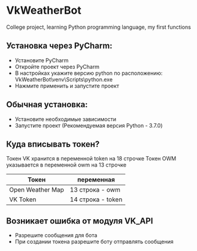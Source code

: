 # VkWeatherBot

College project, learning Python programming language, my first functions

## Установка через PyCharm:

  - Установите PyCharm
  - Откройте проект через PyCharm
  - В настройках укажите версию python по расположению: 
    VkWeatherBot\venv\Scripts\python.exe
  - Нажмите применить и запустите проект


## Обычная установка:
  - Установите необходимые зависимости
  - Запустите проект
  (Рекомендуемая версия Python - 3.7.0)

## Куда вписывать токен?
Токен VK хранится в переменной token на 18 строчке
Токен OWM указывается в переменной owm на 13 строчке

| Токен | переменная |
| ------ | ------ |
| Open Weather Map | 13 строка - owm |
| VK Token | 14 строка - token |


## Возникает ошибка от модуля VK_API

  - Разрешите сообщения для бота
  - При создании токена разрешите боту отправлять сообщения
